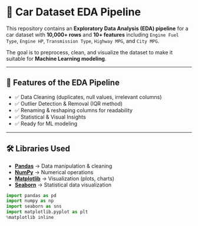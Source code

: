 # 🚗 Car Dataset EDA Pipeline

This repository contains an **Exploratory Data Analysis (EDA) pipeline** for a car dataset with **10,000+ rows** and **10+ features** including `Engine Fuel Type`, `Engine HP`, `Transmission Type`, `Highway MPG`, and `City MPG`.  

The goal is to preprocess, clean, and visualize the dataset to make it suitable for **Machine Learning modeling**.  

---

## 📌 Features of the EDA Pipeline
- ✅ Data Cleaning (duplicates, null values, irrelevant columns)  
- ✅ Outlier Detection & Removal (IQR method)  
- ✅ Renaming & reshaping columns for readability  
- ✅ Statistical & Visual Insights  
- ✅ Ready for ML modeling  

---

## 🛠️ Libraries Used
- [**Pandas**](https://pandas.pydata.org/) → Data manipulation & cleaning  
- [**NumPy**](https://numpy.org/) → Numerical operations  
- [**Matplotlib**](https://matplotlib.org/) → Visualization (plots, charts)  
- [**Seaborn**](https://seaborn.pydata.org/) → Statistical data visualization  

```python
import pandas as pd
import numpy as np
import seaborn as sns
import matplotlib.pyplot as plt
%matplotlib inline
